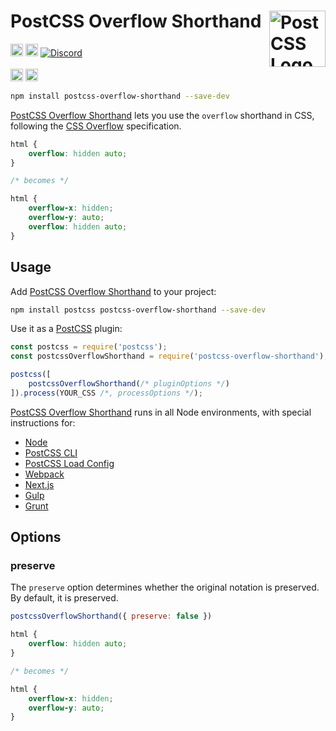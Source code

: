 # PostCSS Overflow Shorthand [<img src="https://postcss.github.io/postcss/logo.svg" alt="PostCSS Logo" width="90" height="90" align="right">][PostCSS]

[<img alt="npm version" src="https://img.shields.io/npm/v/postcss-overflow-shorthand.svg" height="20">][npm-url] [<img alt="Build Status" src="https://github.com/csstools/postcss-plugins/actions/workflows/test.yml/badge.svg?branch=main" height="20">][cli-url] [<img alt="Discord" src="https://shields.io/badge/Discord-5865F2?logo=discord&logoColor=white">][discord]<br><br>[<img alt="Baseline Status" src="https://cssdb.org/images/badges-baseline/overflow-property.svg" height="20">][css-url] [<img alt="CSS Standard Status" src="https://cssdb.org/images/badges/overflow-property.svg" height="20">][css-url] 

```bash
npm install postcss-overflow-shorthand --save-dev
```

[PostCSS Overflow Shorthand] lets you use the `overflow` shorthand in CSS,
following the [CSS Overflow] specification.

```css
html {
	overflow: hidden auto;
}

/* becomes */

html {
	overflow-x: hidden;
	overflow-y: auto;
	overflow: hidden auto;
}
```

## Usage

Add [PostCSS Overflow Shorthand] to your project:

```bash
npm install postcss postcss-overflow-shorthand --save-dev
```

Use it as a [PostCSS] plugin:

```js
const postcss = require('postcss');
const postcssOverflowShorthand = require('postcss-overflow-shorthand');

postcss([
	postcssOverflowShorthand(/* pluginOptions */)
]).process(YOUR_CSS /*, processOptions */);
```

[PostCSS Overflow Shorthand] runs in all Node environments, with special
instructions for:

- [Node](INSTALL.md#node)
- [PostCSS CLI](INSTALL.md#postcss-cli)
- [PostCSS Load Config](INSTALL.md#postcss-load-config)
- [Webpack](INSTALL.md#webpack)
- [Next.js](INSTALL.md#nextjs)
- [Gulp](INSTALL.md#gulp)
- [Grunt](INSTALL.md#grunt)

## Options

### preserve

The `preserve` option determines whether the original notation
is preserved. By default, it is preserved.

```js
postcssOverflowShorthand({ preserve: false })
```

```css
html {
	overflow: hidden auto;
}

/* becomes */

html {
	overflow-x: hidden;
	overflow-y: auto;
}
```

[cli-url]: https://github.com/csstools/postcss-plugins/actions/workflows/test.yml?query=workflow/test
[css-url]: https://cssdb.org/#overflow-property
[discord]: https://discord.gg/bUadyRwkJS
[npm-url]: https://www.npmjs.com/package/postcss-overflow-shorthand

[PostCSS]: https://github.com/postcss/postcss
[PostCSS Overflow Shorthand]: https://github.com/csstools/postcss-plugins/tree/main/plugins/postcss-overflow-shorthand
[CSS Overflow]: https://drafts.csswg.org/css-overflow/#propdef-overflow
